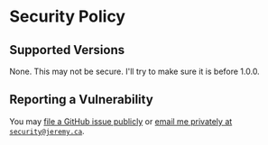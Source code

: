 # Security Policy

## Supported Versions

None. This may not be secure. I'll try to make sure it is before 1.0.0.

## Reporting a Vulnerability

You may
[file a GitHub issue publicly](https://github.com/jeremyBanks/database/issues/new)
or [email me privately at `security@jeremy.ca`](mailto:security@jeremy.ca).
